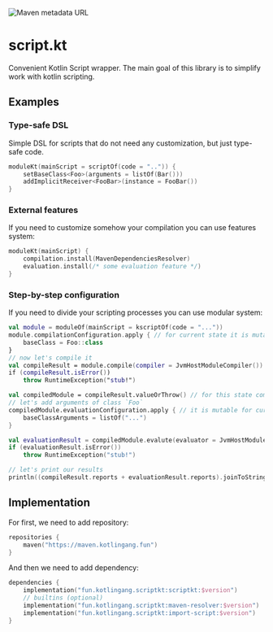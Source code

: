 ![Maven metadata URL](https://img.shields.io/maven-metadata/v?label=%24version&metadataUrl=https%3A%2F%2Fmaven.kotlingang.fun%2Ffun%2Fkotlingang%2Fscriptkt%2Fscriptkt%2Fmaven-metadata.xml)

# script.kt

Convenient Kotlin Script wrapper. The main goal of this library is to simplify work with kotlin scripting.

## Examples

### Type-safe DSL

Simple DSL for scripts that do not need any customization, but just type-safe code.

```kotlin
moduleKt(mainScript = scriptOf(code = "..")) {
    setBaseClass<Foo>(arguments = listOf(Bar()))
    addImplicitReceiver<FooBar>(instance = FooBar())
}
```

### External features

If you need to customize somehow your compilation you can use features system:

```kotlin
moduleKt(mainScript) {
    compilation.install(MavenDependenciesResolver)
    evaluation.install(/* some evaluation feature */)
}
```

### Step-by-step configuration

If you need to divide your scripting processes you can use modular system:

```kotlin
val module = moduleOf(mainScript = kscriptOf(code = "..."))
module.compilationConfiguration.apply { // for current state it is mutable
    baseClass = Foo::class
}
// now let's compile it
val compileResult = module.compile(compiler = JvmHostModuleCompiler())
if (compileResult.isError())
    throw RuntimeException("stub!")

val compiledModule = compileResult.valueOrThrow() // for this state compilation configuration is immutable
// let's add arguments of class `Foo`
compiledModule.evaluationConfiguration.apply { // it is mutable for current state
    baseClassArguments = listOf("...")
}

val evaluationResult = compiledModule.evalute(evaluator = JvmHostModuleEvaluator())
if (evaluationResult.isError())
    throw RuntimeException("stub!")

// let's print our results
println((compileResult.reports + evaluationResult.reports).joinToString("\n") { it.render() })
```

## Implementation

For first, we need to add repository:

```kotlin
repositories {
    maven("https://maven.kotlingang.fun")
}
```

And then we need to add dependency:

```kotlin
dependencies {
    implementation("fun.kotlingang.scriptkt:scriptkt:$version")
    // builtins (optional)
    implementation("fun.kotlingang.scriptkt:maven-resolver:$version")
    implementation("fun.kotlingang.scriptkt:import-script:$version")
}
```